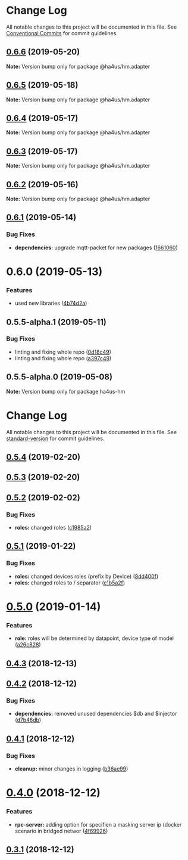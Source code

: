 # Change Log

All notable changes to this project will be documented in this file.
See [Conventional Commits](https://conventionalcommits.org) for commit guidelines.

## [0.6.6](https://github.com/ha4us/ha4us/compare/@ha4us/hm.adapter@0.6.5...@ha4us/hm.adapter@0.6.6) (2019-05-20)

**Note:** Version bump only for package @ha4us/hm.adapter





## [0.6.5](https://github.com/ha4us/ha4us/compare/@ha4us/hm.adapter@0.6.4...@ha4us/hm.adapter@0.6.5) (2019-05-18)

**Note:** Version bump only for package @ha4us/hm.adapter





## [0.6.4](https://github.com/ha4us/ha4us/compare/@ha4us/hm.adapter@0.6.3...@ha4us/hm.adapter@0.6.4) (2019-05-17)

**Note:** Version bump only for package @ha4us/hm.adapter





## [0.6.3](https://github.com/ha4us/ha4us/compare/@ha4us/hm.adapter@0.6.2...@ha4us/hm.adapter@0.6.3) (2019-05-17)

**Note:** Version bump only for package @ha4us/hm.adapter





## [0.6.2](https://github.com/ha4us/ha4us/compare/@ha4us/hm.adapter@0.6.1...@ha4us/hm.adapter@0.6.2) (2019-05-16)

**Note:** Version bump only for package @ha4us/hm.adapter





## [0.6.1](https://github.com/ha4us/ha4us/compare/@ha4us/hm.adapter@0.6.0...@ha4us/hm.adapter@0.6.1) (2019-05-14)


### Bug Fixes

* **dependencies:** upgrade mqtt-packet for new packages ([1661060](https://github.com/ha4us/ha4us/commit/1661060))





# 0.6.0 (2019-05-13)


### Features

* used new libraries ([4b74d2a](https://github.com/ha4us/ha4us/commit/4b74d2a))





## 0.5.5-alpha.1 (2019-05-11)


### Bug Fixes

* linting and fixing whole repo ([0d18c49](https://github.com/ha4us/ha4us/commit/0d18c49))
* linting and fixing whole repo ([a397c49](https://github.com/ha4us/ha4us/commit/a397c49))





## 0.5.5-alpha.0 (2019-05-08)

**Note:** Version bump only for package ha4us-hm





# Change Log

All notable changes to this project will be documented in this file. See [standard-version](https://github.com/conventional-changelog/standard-version) for commit guidelines.

<a name="0.5.4"></a>
## [0.5.4](https://github.com/ha4us/ha4us-hm/compare/v0.5.3...v0.5.4) (2019-02-20)



<a name="0.5.3"></a>
## [0.5.3](https://github.com/ha4us/ha4us-hm/compare/v0.5.2...v0.5.3) (2019-02-20)



<a name="0.5.2"></a>
## [0.5.2](https://github.com/ha4us/ha4us-hm/compare/v0.5.1...v0.5.2) (2019-02-02)


### Bug Fixes

* **roles:** changed roles ([c1985a2](https://github.com/ha4us/ha4us-hm/commit/c1985a2))



<a name="0.5.1"></a>
## [0.5.1](https://github.com/ha4us/ha4us-hm/compare/v0.5.0...v0.5.1) (2019-01-22)


### Bug Fixes

* **roles:** changed devices roles (prefix by Device) ([8dd400f](https://github.com/ha4us/ha4us-hm/commit/8dd400f))
* **roles:** changed roles to / separator ([c1b5a2f](https://github.com/ha4us/ha4us-hm/commit/c1b5a2f))



<a name="0.5.0"></a>
# [0.5.0](https://github.com/ha4us/ha4us-hm/compare/v0.4.3...v0.5.0) (2019-01-14)


### Features

* **role:** roles will be determined by datapoint, device type of model ([a26c828](https://github.com/ha4us/ha4us-hm/commit/a26c828))



<a name="0.4.3"></a>
## [0.4.3](https://github.com/ha4us/ha4us-hm/compare/v0.4.2...v0.4.3) (2018-12-13)



<a name="0.4.2"></a>
## [0.4.2](https://github.com/ha4us/ha4us-hm/compare/v0.4.1...v0.4.2) (2018-12-12)


### Bug Fixes

* **dependencies:** removed unused dependencies $db and $injector ([d7b46db](https://github.com/ha4us/ha4us-hm/commit/d7b46db))



<a name="0.4.1"></a>
## [0.4.1](https://github.com/ha4us/ha4us-hm/compare/v0.4.0...v0.4.1) (2018-12-12)


### Bug Fixes

* **cleanup:** minor changes in logging ([b36ae99](https://github.com/ha4us/ha4us-hm/commit/b36ae99))



<a name="0.4.0"></a>
# [0.4.0](https://github.com/ha4us/ha4us-hm/compare/v0.3.1...v0.4.0) (2018-12-12)


### Features

* **rpc-server:** adding option for specifien a masking server ip (docker scenario in bridged networ ([4f69926](https://github.com/ha4us/ha4us-hm/commit/4f69926))



<a name="0.3.1"></a>
## [0.3.1](https://github.com/ha4us/ha4us-hm/compare/v0.3.0...v0.3.1) (2018-12-12)
